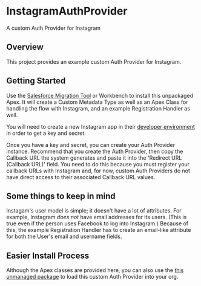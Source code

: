 InstagramAuthProvider
=====================

A custom Auth Provider for Instagram

Overview
--------
This project provides an example custom Auth Provider for Instagram. 

Getting Started
---------------
Use the [Salesforce Migration Tool](https://developer.salesforce.com/docs/atlas.en-us.daas.meta/daas/meta_development.htm) or Workbench to install this unpackaged Apex. It will create a Custom Metadata Type as well as an Apex Class for handling the flow with Instagram, and an example Registration Handler as well.

You will need to create a new Instagram app in their [developer environment](https://www.instagram.com/developer/) in order to get a key and secret.

Once you have a key and secret, you can create your Auth Provider instance. Recommend that you create the Auth Provider, then copy the Callback URL the system generates and paste it into the 'Redirect URL (Callback URL)' field. You need to do this because you must register your callback URLs with Instagram and, for now, custom Auth Providers do not have direct access to their associated Callback URL values.

Some things to keep in mind
--------------------------
Instagam's user model is simple; it doesn't have a lot of attributes. For example, Instagram *does not* have email addresses for its users. (This is true even if the person uses Facebook to log into Instagram.) Because of this, the example Registration Handler has to create an email-like attribute for both the User's email and username fields.

Easier Install Process
--------
Although the Apex classes are provided here, you can also use the [this unmanaged package](https://login.salesforce.com/packaging/installPackage.apexp?p0=04t1J000000PzH1) to load this custom Auth Provider into your org.
